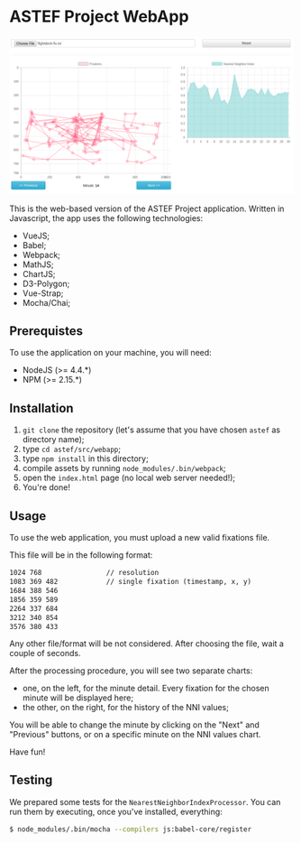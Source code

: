# ASTEF Project WebApp

![](astef-web.png)

This is the web-based version of the ASTEF Project application. Written in Javascript, the app uses the following technologies:

* VueJS;
* Babel;
* Webpack;
* MathJS;
* ChartJS;
* D3-Polygon;
* Vue-Strap;
* Mocha/Chai;

## Prerequistes

To use the application on your machine, you will need:

* NodeJS (>= 4.4.*)
* NPM (>= 2.15.*)

## Installation

1. `git clone` the repository (let's assume that you have chosen `astef` as directory name);
2. type `cd astef/src/webapp`;
3. type `npm install` in this directory;
4. compile assets by running `node_modules/.bin/webpack`;
5. open the `index.html` page (no local web server needed!);
6. You're done!

## Usage

To use the web application, you must upload a new valid fixations file.

This file will be in the following format:

```
1024 768                // resolution
1083 369 482            // single fixation (timestamp, x, y)
1684 388 546
1856 359 589
2264 337 684
3212 340 854
3576 380 433
```

Any other file/format will be not considered. After choosing the file, wait a couple of seconds.

After the processing procedure, you will see two separate charts:

* one, on the left, for the minute detail. Every fixation for the chosen minute will be displayed here;
* the other, on the right, for the history of the NNI values;

You will be able to change the minute by clicking on the "Next" and "Previous" buttons, or on a specific minute on the NNI values chart.

Have fun!

## Testing

We prepared some tests for the `NearestNeighborIndexProcessor`. You can run them by executing, once you've installed, everything:

```bash
$ node_modules/.bin/mocha --compilers js:babel-core/register
```
